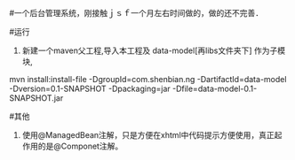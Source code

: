 #一个后台管理系统，刚接触ｊｓｆ一个月左右时间做的，做的还不完善．

#运行
1.  新建一个maven父工程,导入本工程及 data-model[再libs文件夹下] 作为子模块,

>
  mvn install:install-file
  -DgroupId=com.shenbian.ng
  -DartifactId=data-model
  -Dversion=0.1-SNAPSHOT
  -Dpackaging=jar
  -Dfile=data-model-0.1-SNAPSHOT.jar


#其他
1.  使用@ManagedBean注解，只是方便在xhtml中代码提示方便使用，真正起作用的是@Componet注解。
